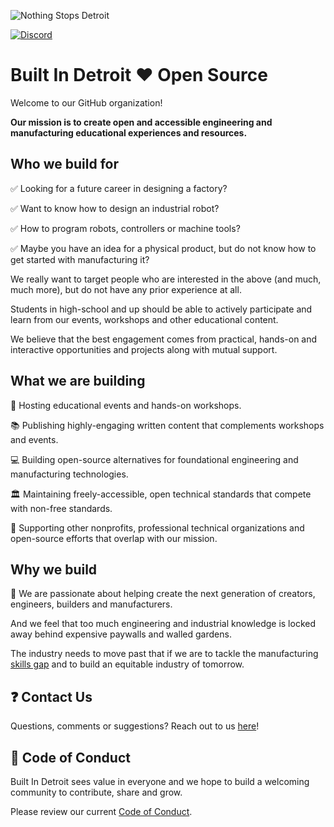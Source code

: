 ![Nothing Stops Detroit](https://github.com/BuiltInDetroit/.github/blob/main/static/nothing_stops_detroit_1.jpg) 

[![Discord](https://img.shields.io/discord/677517706940907521?label=Discord%20Chat)](https://discord.gg/ssvcVNJ)

# Built In Detroit :heart: Open Source

Welcome to our GitHub organization!

**Our mission is to create open and accessible engineering and manufacturing educational experiences and resources.**

## Who we build for

:white_check_mark: Looking for a future career in designing a factory?

:white_check_mark: Want to know how to design an industrial robot?

:white_check_mark: How to program robots, controllers or machine tools?

:white_check_mark: Maybe you have an idea for a physical product, but do not know how to get started with manufacturing it?

We really want to target people who are interested in the above (and much, much more), but do not have any prior experience at all.

Students in high-school and up should be able to actively participate and learn from our events, workshops and other educational content.

We believe that the best engagement comes from practical, hands-on and interactive opportunities and projects along with mutual support.

## What we are building

:calendar: Hosting educational events and hands-on workshops.

:books: Publishing highly-engaging written content that complements workshops and events.

:computer: Building open-source alternatives for foundational engineering and manufacturing technologies.

:classical_building: Maintaining freely-accessible, open technical standards that compete with non-free standards.

:handshake: Supporting other nonprofits, professional technical organizations and open-source efforts that overlap with our mission.

## Why we build

:muscle: We are passionate about helping create the next generation of creators, engineers, builders and manufacturers.

And we feel that too much engineering and industrial knowledge is locked away behind expensive paywalls and walled gardens.

The industry needs to move past that if we are to tackle the manufacturing [skills gap](https://www.census.gov/library/stories/2023/09/manufacturing-faces-labor-shortage.html) and to build an equitable industry of tomorrow.

## :question: Contact Us

Questions, comments or suggestions? Reach out to us [here](https://forms.gle/ZApLv8P35npwMAKd9)!

## :open_hands: Code of Conduct

Built In Detroit sees value in everyone and we hope to build a welcoming community to contribute, share and grow.

Please review our current [Code of Conduct](https://github.com/BuiltInDetroit/.github/blob/main/CODE_OF_CONDUCT.md).